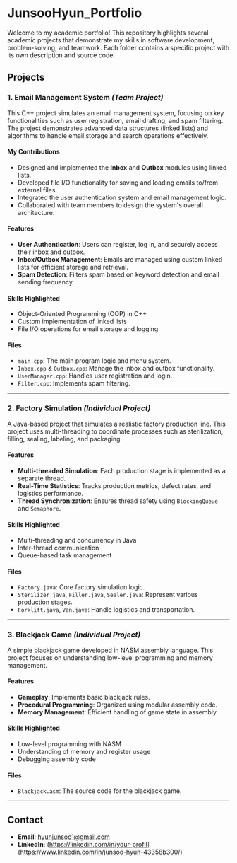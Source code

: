 # JunsooHyun_Portfolio
Welcome to my academic portfolio! This repository highlights several academic projects that demonstrate my skills in software development, problem-solving, and teamwork. Each folder contains a specific project with its own description and source code.

## Projects

### **1. Email Management System** *(Team Project)*
This C++ project simulates an email management system, focusing on key functionalities such as user registration, email drafting, and spam filtering. The project demonstrates advanced data structures (linked lists) and algorithms to handle email storage and search operations effectively.

#### **My Contributions**
- Designed and implemented the **Inbox** and **Outbox** modules using linked lists.
- Developed file I/O functionality for saving and loading emails to/from external files.
- Integrated the user authentication system and email management logic.
- Collaborated with team members to design the system's overall architecture.

#### **Features**
- **User Authentication**: Users can register, log in, and securely access their inbox and outbox.
- **Inbox/Outbox Management**: Emails are managed using custom linked lists for efficient storage and retrieval.
- **Spam Detection**: Filters spam based on keyword detection and email sending frequency.

#### **Skills Highlighted**
- Object-Oriented Programming (OOP) in C++
- Custom implementation of linked lists
- File I/O operations for email storage and logging

#### **Files**
- `main.cpp`: The main program logic and menu system.
- `Inbox.cpp` & `Outbox.cpp`: Manage the inbox and outbox functionality.
- `UserManager.cpp`: Handles user registration and login.
- `Filter.cpp`: Implements spam filtering.

---

### **2. Factory Simulation** *(Individual Project)*
A Java-based project that simulates a realistic factory production line. This project uses multi-threading to coordinate processes such as sterilization, filling, sealing, labeling, and packaging.

#### **Features**
- **Multi-threaded Simulation**: Each production stage is implemented as a separate thread.
- **Real-Time Statistics**: Tracks production metrics, defect rates, and logistics performance.
- **Thread Synchronization**: Ensures thread safety using `BlockingQueue` and `Semaphore`.

#### **Skills Highlighted**
- Multi-threading and concurrency in Java
- Inter-thread communication
- Queue-based task management

#### **Files**
- `Factory.java`: Core factory simulation logic.
- `Sterilizer.java`, `Filler.java`, `Sealer.java`: Represent various production stages.
- `Forklift.java`, `Van.java`: Handle logistics and transportation.

---

### **3. Blackjack Game** *(Individual Project)*
A simple blackjack game developed in NASM assembly language. This project focuses on understanding low-level programming and memory management.

#### **Features**
- **Gameplay**: Implements basic blackjack rules.
- **Procedural Programming**: Organized using modular assembly code.
- **Memory Management**: Efficient handling of game state in assembly.

#### **Skills Highlighted**
- Low-level programming with NASM
- Understanding of memory and register usage
- Debugging assembly code

#### **Files**
- `Blackjack.asm`: The source code for the blackjack game.

---

## Contact
- **Email**: hyunjunsoo1@gmail.com
- **LinkedIn**: (https://linkedin.com/in/your-profil](https://www.linkedin.com/in/junsoo-hyun-43358b300/)
